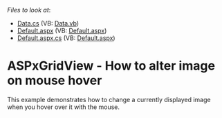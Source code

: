 <!-- default file list -->
*Files to look at*:

* [Data.cs](./CS/ASPxGridVIew/Data.cs) (VB: [Data.vb](./VB/ASPxGridVIew/Data.vb))
* [Default.aspx](./CS/ASPxGridVIew/Default.aspx) (VB: [Default.aspx](./VB/ASPxGridVIew/Default.aspx))
* [Default.aspx.cs](./CS/ASPxGridVIew/Default.aspx.cs) (VB: [Default.aspx](./VB/ASPxGridVIew/Default.aspx))
<!-- default file list end -->
# ASPxGridView - How to alter image on mouse hover


<p>This example demonstrates how to change a currently displayed image when you hover over it with the mouse.</p>

<br/>


